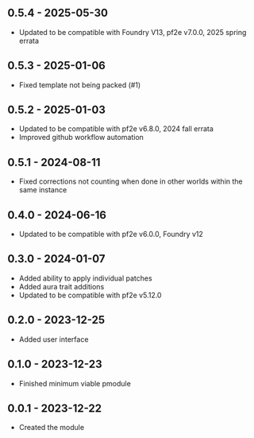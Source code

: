 ## 0.5.4 - 2025-05-30
- Updated to be compatible with Foundry V13, pf2e v7.0.0, 2025 spring errata

## 0.5.3 - 2025-01-06
- Fixed template not being packed (#1)

## 0.5.2 - 2025-01-03
- Updated to be compatible with pf2e v6.8.0, 2024 fall errata
- Improved github workflow automation

## 0.5.1 - 2024-08-11
- Fixed corrections not counting when done in other worlds within the same instance

## 0.4.0 - 2024-06-16
- Updated to be compatible with pf2e v6.0.0, Foundry v12

## 0.3.0 - 2024-01-07
- Added ability to apply individual patches
- Added aura trait additions
- Updated to be compatible with pf2e v5.12.0

## 0.2.0 - 2023-12-25
- Added user interface

## 0.1.0 - 2023-12-23
- Finished minimum viable pmodule

## 0.0.1 - 2023-12-22
- Created the module
